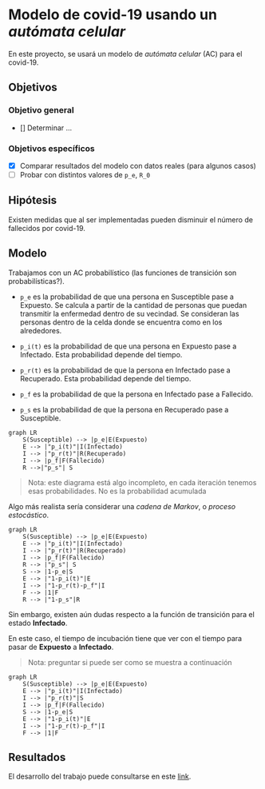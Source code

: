 # Modelo de covid-19 usando un _autómata celular_ 

En este proyecto, se usará un modelo de _autómata celular_ (AC) para el covid-19.

## Objetivos
### Objetivo general
- [] Determinar ...

### Objetivos específicos
- [x] Comparar resultados del modelo con datos reales (para algunos casos)
- [ ] Probar con distintos valores de `p_e`, `R_0`

## Hipótesis
Existen medidas que al ser implementadas pueden disminuir el número de fallecidos por covid-19.

## Modelo

Trabajamos con un AC probabilístico (las funciones de transición son probabilísticas?).

* `p_e` es la probabilidad de que una persona en Susceptible pase a Expuesto.
Se calcula a partir de la cantidad de personas que puedan transmitir la enfermedad dentro de su vecindad.
Se consideran las personas dentro de la celda donde se encuentra como en los alrededores.

* `p_i(t)` es la probabilidad de que una persona en Expuesto pase a Infectado.
Esta probabilidad depende del tiempo.

* `p_r(t)` es la probabilidad de que la persona en Infectado pase a Recuperado.
Esta probabilidad depende del tiempo.

* `p_f` es la probabilidad de que la persona en Infectado pase a Fallecido.

* `p_s` es la probabilidad de que la persona en Recuperado pase a Susceptible.



```mermaid
graph LR
    S(Susceptible) --> |p_e|E(Expuesto)
    E --> |"p_i(t)"|I(Infectado)
    I --> |"p_r(t)"|R(Recuperado)
    I --> |p_f|F(Fallecido)
    R -->|"p_s"| S
```
>Nota: este diagrama está algo incompleto, en cada iteración tenemos esas probabilidades. No es la probabilidad acumulada

Algo más realista sería considerar una *cadena de Markov*, o _proceso estocástico_.
```mermaid
graph LR
    S(Susceptible) --> |p_e|E(Expuesto)
    E --> |"p_i(t)"|I(Infectado)
    I --> |"p_r(t)"|R(Recuperado)
    I --> |p_f|F(Fallecido)
    R --> |"p_s"| S
    S --> |1-p_e|S
    E --> |"1-p_i(t)"|E
    I --> |"1-p_r(t)-p_f"|I
    F --> |1|F
    R --> |"1-p_s"|R
```
Sin embargo, existen aún dudas respecto a la función de transición para el estado **Infectado**.

En este caso, el tiempo de incubación tiene que ver con el tiempo para pasar de **Expuesto** a **Infectado**.

> Nota: preguntar si puede ser como se muestra a continuación

```mermaid
graph LR
    S(Susceptible) --> |p_e|E(Expuesto)
    E --> |"p_i(t)"|I(Infectado)
    I --> |"p_r(t)"|S
    I --> |p_f|F(Fallecido)
    S --> |1-p_e|S
    E --> |"1-p_i(t)"|E
    I --> |"1-p_r(t)-p_f"|I
    F --> |1|F 
```
## Resultados
El desarrollo del trabajo puede consultarse en este [link](https://colab.research.google.com/drive/1v3FekVwXWa2tei9MpZKhAYlXvtUbW5AB#scrollTo=Qivco0Q-J8KP).